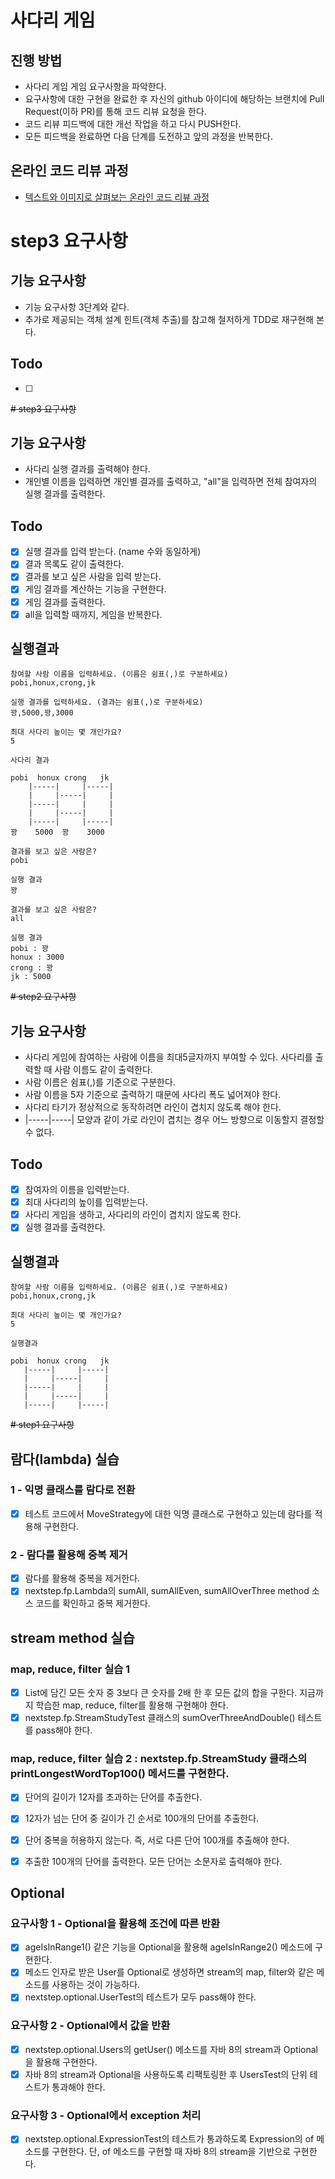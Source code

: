 # 사다리 게임
## 진행 방법
* 사다리 게임 게임 요구사항을 파악한다.
* 요구사항에 대한 구현을 완료한 후 자신의 github 아이디에 해당하는 브랜치에 Pull Request(이하 PR)를 통해 코드 리뷰 요청을 한다.
* 코드 리뷰 피드백에 대한 개선 작업을 하고 다시 PUSH한다.
* 모든 피드백을 완료하면 다음 단계를 도전하고 앞의 과정을 반복한다.

## 온라인 코드 리뷰 과정
* [텍스트와 이미지로 살펴보는 온라인 코드 리뷰 과정](https://github.com/nextstep-step/nextstep-docs/tree/master/codereview)



# step3 요구사항
## 기능 요구사항
* 기능 요구사항 3단계와 같다.
* 추가로 제공되는 객체 설계 힌트(객체 추출)를 참고해 철저하게 TDD로 재구현해 본다.

## Todo
- [ ] 


~~# step3 요구사항~~
## 기능 요구사항
* 사다리 실행 결과를 출력해야 한다.
* 개인별 이름을 입력하면 개인별 결과를 출력하고, "all"을 입력하면 전체 참여자의 실행 결과를 출력한다.


## Todo
- [x] 실행 결과를 입력 받는다. (name 수와 동일하게)
- [x] 결과 목록도 같이 출력한다.
- [x] 결과를 보고 싶은 사람을 입력 받는다.
- [x] 게임 결과를 계산하는 기능을 구현한다.
- [x] 게임 결과를 출력한다.
- [x] all을 입력할 때까지, 게임을 반복한다.

## 실행결과
```
참여할 사람 이름을 입력하세요. (이름은 쉼표(,)로 구분하세요)
pobi,honux,crong,jk

실행 결과를 입력하세요. (결과는 쉼표(,)로 구분하세요)
꽝,5000,꽝,3000

최대 사다리 높이는 몇 개인가요?
5

사다리 결과

pobi  honux crong   jk
    |-----|     |-----|
    |     |-----|     |
    |-----|     |     |
    |     |-----|     |
    |-----|     |-----|
꽝    5000  꽝    3000

결과를 보고 싶은 사람은?
pobi

실행 결과
꽝

결과를 보고 싶은 사람은?
all

실행 결과
pobi : 꽝
honux : 3000
crong : 꽝
jk : 5000
```







~~# step2 요구사항~~
## 기능 요구사항
* 사다리 게임에 참여하는 사람에 이름을 최대5글자까지 부여할 수 있다. 사다리를 출력할 때 사람 이름도 같이 출력한다.
* 사람 이름은 쉼표(,)를 기준으로 구분한다.
* 사람 이름을 5자 기준으로 출력하기 때문에 사다리 폭도 넓어져야 한다.
* 사다리 타기가 정상적으로 동작하려면 라인이 겹치지 않도록 해야 한다.
* |-----|-----| 모양과 같이 가로 라인이 겹치는 경우 어느 방향으로 이동할지 결정할 수 없다.


## Todo
- [x] 참여자의 이름을 입력받는다.
- [x] 최대 사다리의 높이를 입력받는다.
- [x] 사다리 게임을 생하고, 사다리의 라인이 겹치지 않도록 한다.
- [x] 실행 결과를 출력한다.

## 실행결과
```
참여할 사람 이름을 입력하세요. (이름은 쉼표(,)로 구분하세요)
pobi,honux,crong,jk

최대 사다리 높이는 몇 개인가요?
5

실행결과

pobi  honux crong   jk
   |-----|     |-----|
   |     |-----|     |
   |-----|     |     |
   |     |-----|     |
   |-----|     |-----|
```


~~# step1 요구사항~~
## 람다(lambda) 실습
### 1 - 익명 클래스를 람다로 전환
- [x] 테스트 코드에서 MoveStrategy에 대한 익명 클래스로 구현하고 있는데 람다를 적용해 구현한다.

### 2 - 람다를 활용해 중복 제거
- [x] 람다를 활용해 중복을 제거한다.
- [x] nextstep.fp.Lambda의 sumAll, sumAllEven, sumAllOverThree method 소스 코드를 확인하고 중복 제거한다.

## stream method 실습
### map, reduce, filter 실습 1
-[x] List에 담긴 모든 숫자 중 3보다 큰 숫자를 2배 한 후 모든 값의 합을 구한다. 지금까지 학습한 map, reduce, filter를 활용해 구현해야 한다.
-[x] nextstep.fp.StreamStudyTest 클래스의 sumOverThreeAndDouble() 테스트를 pass해야 한다.

### map, reduce, filter 실습 2 : nextstep.fp.StreamStudy 클래스의 printLongestWordTop100() 메서드를 구현한다.
-[x] 단어의 길이가 12자를 초과하는 단어를 추출한다.
-[x] 12자가 넘는 단어 중 길이가 긴 순서로 100개의 단어를 추출한다.
-[x] 단어 중복을 허용하지 않는다. 즉, 서로 다른 단어 100개를 추출해야 한다.
-[x] 추출한 100개의 단어를 출력한다. 모든 단어는 소문자로 출력해야 한다.


## Optional
### 요구사항 1 - Optional을 활용해 조건에 따른 반환
- [x] ageIsInRange1() 같은 기능을 Optional을 활용해 ageIsInRange2() 메소드에 구현한다. 
- [x] 메소드 인자로 받은 User를 Optional로 생성하면 stream의 map, filter와 같은 메소드를 사용하는 것이 가능하다.
- [x] nextstep.optional.UserTest의 테스트가 모두 pass해야 한다.

### 요구사항 2 - Optional에서 값을 반환
- [x] nextstep.optional.Users의 getUser() 메소드를 자바 8의 stream과 Optional을 활용해 구현한다.
- [x] 자바 8의 stream과 Optional을 사용하도록 리팩토링한 후 UsersTest의 단위 테스트가 통과해야 한다.

### 요구사항 3 - Optional에서 exception 처리
- [x] nextstep.optional.ExpressionTest의 테스트가 통과하도록 Expression의 of 메소드를 구현한다.  단, of 메소드를 구현할 때 자바 8의 stream을 기반으로 구현한다.